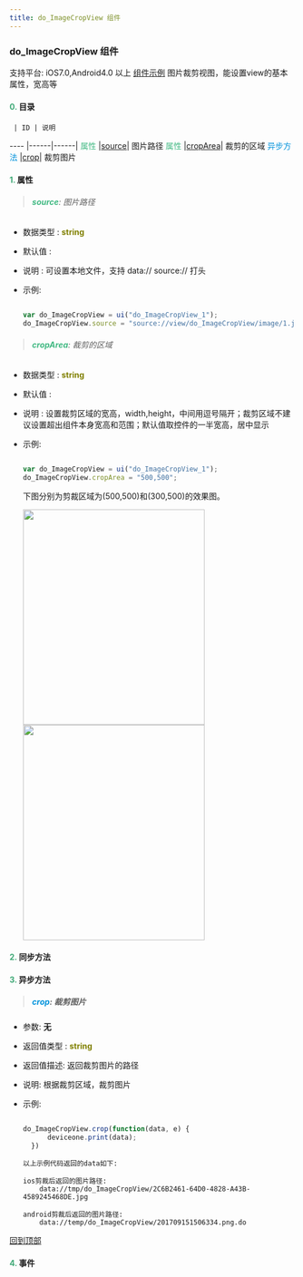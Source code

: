 ```yaml
---
title: do_ImageCropView 组件
---
```


### do_ImageCropView 组件

 支持平台: iOS7.0,Android4.0 以上
 [组件示例](https://github.com/do-api/docs-example/tree/master/source/view/do_ImageCropView)
 图片裁剪视图，能设置view的基本属性，宽高等

#### <font color ='#40A977'>**0.**</font> 目录

     | ID | 说明
---- |------|------|
<font color ='#42b983'>属性</font>  |[source](#source)| 图片路径
<font color ='#42b983'>属性</font>  |[cropArea](#cropArea)| 裁剪的区域
<font color ='#0092db'>异步方法</font>  |[crop](#crop)| 裁剪图片

#### <font color ='#40A977'>**1.**</font> 属性

>###### <span id=source><font color ='#42b983'>**source**</font></span>: 图片路径

- 数据类型 : <font color ='#808000'>**string**</font>
- 默认值 :
- 说明 : 可设置本地文件，支持 data:// source:// 打头
- 示例:

  ```javascript

  var do_ImageCropView = ui("do_ImageCropView_1");
  do_ImageCropView.source = "source://view/do_ImageCropView/image/1.jpg";

  ```

>###### <span id=cropArea><font color ='#42b983'>**cropArea**</font></span>: 裁剪的区域

- 数据类型 : <font color ='#808000'>**string**</font>
- 默认值 :
- 说明 : 设置裁剪区域的宽高，width,height，中间用逗号隔开；裁剪区域不建议设置超出组件本身宽高和范围；默认值取控件的一半宽高，居中显示
- 示例:

  ```javascript

  var do_ImageCropView = ui("do_ImageCropView_1");
  do_ImageCropView.cropArea = "500,500";

  ```
  下图分别为剪裁区域为(500,500)和(300,500)的效果图。

  <div>

  <img src="../../images/imagecropview_500.png" height="380" width="320" >

  <img src="../../images/imagecropview_300.png" height="380" width="320" >

  </div>

#### <font color ='#40A977'>**2.**</font> 同步方法

#### <font color ='#40A977'>**3.**</font> 异步方法

>##### <span id=crop><font color ='#0092db'>**crop**</font></span>: 裁剪图片

- 参数: **无**
- 返回值类型 : <font color ='#808000'>**string**</font>
- 返回值描述: 返回裁剪图片的路径
- 说明: 根据裁剪区域，裁剪图片
- 示例:

  ```javascript

  do_ImageCropView.crop(function(data, e) {
		deviceone.print(data);
	})

  ```

  ```
  以上示例代码返回的data如下:

  ios剪裁后返回的图片路径:
      data://tmp/do_ImageCropView/2C6B2461-64D0-4828-A43B-4589245468DE.jpg

  android剪裁后返回的图片路径:
      data://temp/do_ImageCropView/201709151506334.png.do

  ```

[回到顶部](#top)


#### <font color ='#40A977'>**4.**</font> 事件
